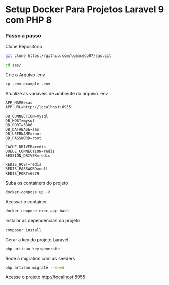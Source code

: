 
# Setup Docker Para Projetos Laravel 9 com PHP 8

### Passo a passo
Clone Repositório
```sh
git clone https://github.com/lcmacedo07/sas.git
```

```sh
cd sas/
```

Crie o Arquivo .env
```sh
cp .env.example .env
```


Atualize as variáveis de ambiente do arquivo .env
```dosini
APP_NAME=sas
APP_URL=http://localhost:8955

DB_CONNECTION=mysql
DB_HOST=mysql
DB_PORT=3306
DB_DATABASE=sas
DB_USERNAME=root
DB_PASSWORD=root

CACHE_DRIVER=redis
QUEUE_CONNECTION=redis
SESSION_DRIVER=redis

REDIS_HOST=redis
REDIS_PASSWORD=null
REDIS_PORT=6379

```


Suba os containers do projeto
```sh
docker-compose up -d
```


Acessar o container
```sh
docker-compose exec app bash
```


Instalar as dependências do projeto
```sh
composer install
```


Gerar a key do projeto Laravel
```sh
php artisan key:generate
```

Rode a migration com as seeders
```sh
php artisan migrate --seed
```

Acesse o projeto
[http://localhost:8955](http://localhost:8955)
